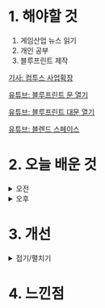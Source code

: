 
# 1. 해야할 것

1. 게임산업 뉴스 읽기 
2. 개인 공부  
3. 블루프린트 제작

[기사: 컴투스 사업확장](https://www.gamemeca.com/view.php?gid=1750848)

[유튜브: 블루프린트 문 열기](https://www.youtube.com/watch?v=4KlQCaSmJCc)

[유튜브: 블루프린트 대문 열기](https://www.youtube.com/watch?v=rjJj_uT85Eo)

[유튜브: 블렌드 스페이스](https://www.youtube.com/watch?v=0Ab_MeAh6_k&t=1s)

# 2. 오늘 배운 것

<details>
<summary>오전</summary>

## 오늘의 뉴스
### 컴투스 사업확장
![image](https://github.com/JM94Ent/TIL-WIL/assets/143363550/cf85ecad-dece-47a6-8f7f-b5512f3a7978)
```
얼어붙은 취업시장에 한줄기 빛과 같은 사업확장이야기
그런데... 나는 과연 이런 기회를 잡을 수 있을 것인가?
내 기획서는 너무나도 부족하지 않은가? 너무 특정 분야에만 있는 것 같은데...

요즘 전통적인 RPG류 게임들이 출시를 하고 개발되는 것 같아서 좋지만 그에 대한 대비는 전혀 되지 않고 있는 것 같아
마음이 아프다.
```


</details>


<details>
<summary>오후</summary>

## 블루프린트 제작
### BP_2doorparent
![image](https://github.com/JM94Ent/TIL-WIL/assets/143363550/385ccfcf-acb6-4a22-af55-6ef61207e2d5)

![image](https://github.com/JM94Ent/TIL-WIL/assets/143363550/0fb00018-22f7-41f1-98ac-035a04027a17)

### BP_2doorparent_child
![image](https://github.com/JM94Ent/TIL-WIL/assets/143363550/bfe8c830-4f06-4966-8fda-94cbb063798e)

</details>




# 3. 개선


<details>
<summary>접기/펼치기</summary>


</details>



# 4. 느낀점


